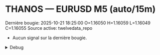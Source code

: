 # THANOS — EURUSD M5 (auto/15m)
Dernière bougie: 2025-10-21 18:25:00  O=1.16050  H=1.16059  L=1.16049  C=1.16055
Source active: twelvedata_repo

- Aucun signal sur la dernière bougie.

<details><summary>Debug</summary>

- TD_API_KEY manquant.

</details>